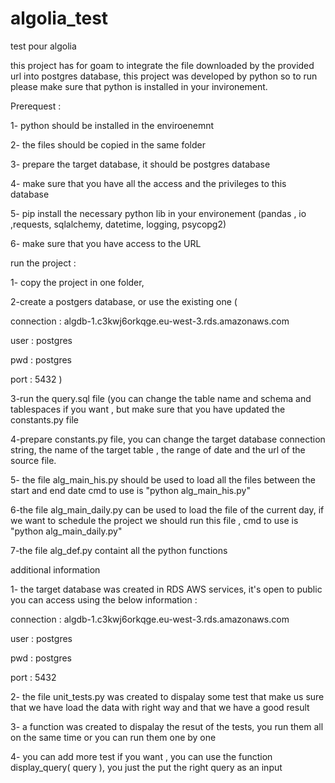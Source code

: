 # algolia_test
test pour algolia

this project has for goam to integrate the file downloaded by the provided url into postgres database, this project was developed by python so to run please make sure that python is installed in your invironement.

Prerequest :

1- python should be installed in the enviroenemnt 

2- the files should be copied in the same folder 

3- prepare the target database, it should be postgres database

4- make sure that you have all the access and the privileges to this database 

5- pip install the necessary python lib in your environement (pandas , io ,requests, sqlalchemy, datetime, logging, psycopg2)

6- make sure that you have access to the URL 



run the project :

1- copy the project in one folder,

2-create a postgers database, or use the existing one (

connection : algdb-1.c3kwj6orkqge.eu-west-3.rds.amazonaws.com

user : postgres

pwd : postgres

port : 5432 )

3-run the query.sql file (you can change the table name and schema and tablespaces if you want , but make sure that you have updated the constants.py file

4-prepare constants.py file, you can change the target database connection string, the name of the target table , the range of date and the url of the source file.

5- the file alg_main_his.py should be used to load all the files between the start and end date cmd to use is "python alg_main_his.py"

6-the file alg_main_daily.py can be used to load the file of the current day, if we want to schedule the project we should run this file , cmd to use is "python alg_main_daily.py"

7-the file alg_def.py containt all the python functions


additional information 

1- the target database was created in RDS AWS services, it's open to public you can access using the below information :

connection : algdb-1.c3kwj6orkqge.eu-west-3.rds.amazonaws.com

user : postgres

pwd : postgres

port : 5432 

2- the file unit_tests.py was created to dispalay some test that make us sure that we have load the data with right way and that we have a good result 

3- a function was created to dispalay the resut of the tests, you run them all on the same time or you can run them one by one

4- you can add more test if you want , you can use the function display_query( query ), you just the put the right query as an input


